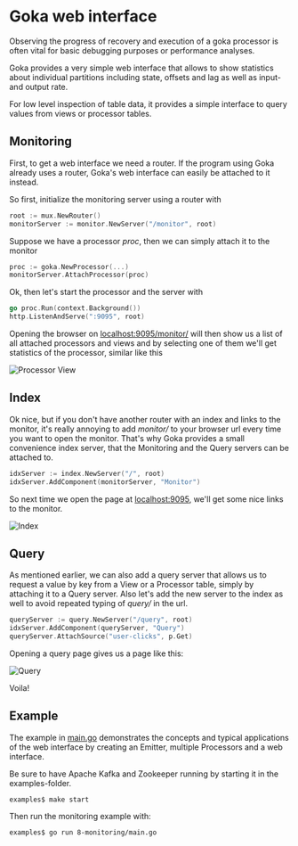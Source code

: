 # Goka web interface

Observing the progress of recovery and execution of a goka processor is often vital for basic
debugging purposes or performance analyses.

Goka provides a very simple web interface that allows to show statistics about individual partitions including
state, offsets and lag as well as input- and output rate.

For low level inspection of table data, it provides a simple interface to query values from
views or processor tables.

## Monitoring

First, to get a web interface we need a router. If the program using Goka already uses a router, Goka's web
interface can easily be attached to it instead.

So first, initialize the monitoring server using a router with

```go
root := mux.NewRouter()
monitorServer := monitor.NewServer("/monitor", root)
```

Suppose we have a processor *proc*, then we can simply attach it to the monitor
```go
proc := goka.NewProcessor(...)
monitorServer.AttachProcessor(proc)
```

Ok, then let's start the processor and the server with
```go
go proc.Run(context.Background())
http.ListenAndServe(":9095", root)
```

Opening the browser on [localhost:9095/monitor/](http://localhost:9095/monitor/) will then show us a list of all attached processors
and views and by selecting one of them we'll get statistics of the processor, similar like this

![Processor View](images/processor-view.png?raw=true "processor view")

## Index

Ok nice, but if you don't have another router with an index and links to the monitor,
it's really annoying to add *monitor/* to your browser url every time you want to open the monitor.
That's why Goka provides a small convenience index server, that the Monitoring and the Query servers can be attached to.

```go
idxServer := index.NewServer("/", root)
idxServer.AddComponent(monitorServer, "Monitor")
```

So next time we open the page at [localhost:9095](http://localhost:9095), we'll get some nice links to the monitor.

![Index](images/index.png?raw=true "index view")


## Query
As mentioned earlier, we can also add a query server that allows us to request a value by key from
a View or a Processor table, simply by attaching it to a Query server. Also let's add the new server to the
index as well to avoid repeated typing of *query/* in the url.

```go
queryServer := query.NewServer("/query", root)
idxServer.AddComponent(queryServer, "Query")
queryServer.AttachSource("user-clicks", p.Get)
```

Opening a query page gives us a page like this:

![Query](images/query.png?raw=true "query view")

Voila!

## Example

The example in [main.go](https://github.com/epoocoic/goka/blob/master/examples/8-monitoring/main.go) demonstrates the concepts and typical applications of the web interface by
creating an Emitter, multiple Processors and a web interface.

Be sure to have Apache Kafka and Zookeeper running by starting it in the examples-folder.

```console
examples$ make start
```

Then run the monitoring example with:

```console
examples$ go run 8-monitoring/main.go
```
